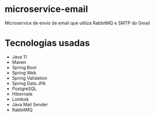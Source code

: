 # microservice-email

Microservice de envio de email que utiliza RabbitMQ e SMTP do Gmail



# Tecnologias usadas

* Java 11
* Maven
* Spring Boot
* Spring Web
* Spring Validation
* Spring Data JPA
* PostgreSQL
* Hibernate
* Lombok
* Java Mail Sender
* RabbitMQ
